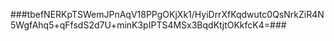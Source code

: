 ###tbefNERKpTSWemJPnAqV18PPgOKjXk1/HyiDrrXfKqdwutc0QsNrkZiR4N5WgfAhq5+qFfsdS2d7U+minK3pIPTS4MSx3BqdKtjtOKkfcK4=###
